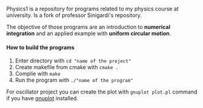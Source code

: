 Physics1 is a repository for programs related to my physics course at university.
Is a fork of professor Sinigardi's repository.

The objective of those programs are an introduction to **numerical integration** and an applied example with **uniform circular motion**.

#### How to build the programs
1. Enter directory with `cd "name of the project"`
2. Create makefile from cmake with `cmake .`
3. Complie with `make`
4. Run the program with `./"name of the program"`

For oscillator project you can create the plot with `gnuplot plot.pl` command if you have [gnuplot](http://www.gnuplot.info/) installed.

